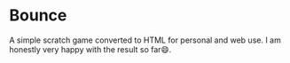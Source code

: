 # Bounce
 A simple scratch game converted to HTML for personal and web use. I am honestly very happy with the result so far:smile:.
